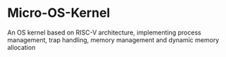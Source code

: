 # Micro-OS-Kernel
An OS kernel based on RISC-V architecture, implementing process management, trap handling, memory management and dynamic memory allocation
